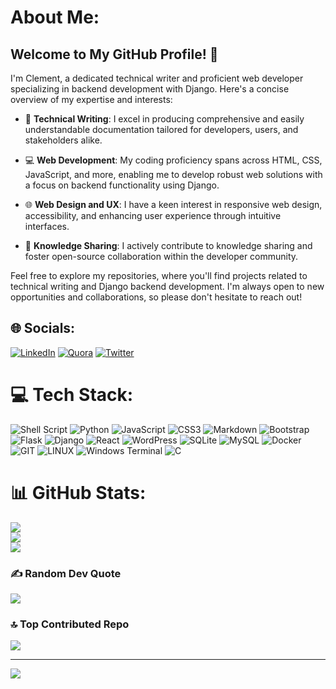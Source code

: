 # About Me:
 
## Welcome to My GitHub Profile! 👋 

I'm Clement, a dedicated technical writer and proficient web developer specializing in backend development with Django. Here's a concise overview of my expertise and interests:

- 📝 **Technical Writing**: I excel in producing comprehensive and easily understandable documentation tailored for developers, users, and stakeholders alike.

- 💻 **Web Development**: My coding proficiency spans across HTML, CSS, JavaScript, and more, enabling me to develop robust web solutions with a focus on backend functionality using Django.

- 🌐 **Web Design and UX**: I have a keen interest in responsive web design, accessibility, and enhancing user experience through intuitive interfaces.

- 📘 **Knowledge Sharing**: I actively contribute to knowledge sharing and foster open-source collaboration within the developer community.

Feel free to explore my repositories, where you'll find projects related to technical writing and Django backend development. I'm always open to new opportunities and collaborations, so please don't hesitate to reach out!


## 🌐 Socials:
[![LinkedIn](https://img.shields.io/badge/LinkedIn-%230077B5.svg?logo=linkedin&logoColor=white)](https://linkedin.com/in/ClemsNzube ) [![Quora](https://img.shields.io/badge/Quora-%23B92B27.svg?logo=Quora&logoColor=white)](https://quora.com/profile/https://www.quora.com/profile/Clement-Nzubechukwu?ch=10&oid=1376103509&share=e1ae0788&srid=uQ4X8m&target_type=user) [![Twitter](https://img.shields.io/badge/Twitter-%231DA1F2.svg?logo=Twitter&logoColor=white)](https://twitter.com/ClemsNzube ) 

# 💻 Tech Stack:
![Shell Script](https://img.shields.io/badge/shell_script-%23121011.svg?style=for-the-badge&logo=gnu-bash&logoColor=white) ![Python](https://img.shields.io/badge/python-3670A0?style=for-the-badge&logo=python&logoColor=ffdd54) ![JavaScript](https://img.shields.io/badge/javascript-%23323330.svg?style=for-the-badge&logo=javascript&logoColor=%23F7DF1E) ![CSS3](https://img.shields.io/badge/css3-%231572B6.svg?style=for-the-badge&logo=css3&logoColor=white) ![Markdown](https://img.shields.io/badge/markdown-%23000000.svg?style=for-the-badge&logo=markdown&logoColor=white) ![Bootstrap](https://img.shields.io/badge/bootstrap-%238511FA.svg?style=for-the-badge&logo=bootstrap&logoColor=white) ![Flask](https://img.shields.io/badge/flask-%23000.svg?style=for-the-badge&logo=flask&logoColor=white) ![Django](https://img.shields.io/badge/django-%23092E20.svg?style=for-the-badge&logo=django&logoColor=white) ![React](https://img.shields.io/badge/react-%2320232a.svg?style=for-the-badge&logo=react&logoColor=%2361DAFB) ![WordPress](https://img.shields.io/badge/WordPress-%23117AC9.svg?style=for-the-badge&logo=WordPress&logoColor=white) ![SQLite](https://img.shields.io/badge/sqlite-%2307405e.svg?style=for-the-badge&logo=sqlite&logoColor=white) ![MySQL](https://img.shields.io/badge/mysql-%2300000f.svg?style=for-the-badge&logo=mysql&logoColor=white) ![Docker](https://img.shields.io/badge/docker-%230db7ed.svg?style=for-the-badge&logo=docker&logoColor=white) ![GIT](https://img.shields.io/badge/Git-fc6d26?style=for-the-badge&logo=git&logoColor=white) ![LINUX](https://img.shields.io/badge/Linux-FCC624?style=for-the-badge&logo=linux&logoColor=black) ![Windows Terminal](https://img.shields.io/badge/Windows%20Terminal-%234D4D4D.svg?style=for-the-badge&logo=windows-terminal&logoColor=white) ![C](https://img.shields.io/badge/c-%2300599C.svg?style=for-the-badge&logo=c&logoColor=white)
# 📊 GitHub Stats:
![](https://github-readme-stats.vercel.app/api?username=ClemsNzube&theme=dark&hide_border=false&include_all_commits=false&count_private=false)<br/>
![](https://github-readme-streak-stats.herokuapp.com/?user=ClemsNzube&theme=dark&hide_border=false)<br/>
![](https://github-readme-stats.vercel.app/api/top-langs/?username=ClemsNzube&theme=dark&hide_border=false&include_all_commits=false&count_private=false&layout=compact)

### ✍️ Random Dev Quote
![](https://quotes-github-readme.vercel.app/api?type=horizontal&theme=radical)

### 🔝 Top Contributed Repo
![](https://github-contributor-stats.vercel.app/api?username=ClemsNzube&limit=5&theme=dark&combine_all_yearly_contributions=true)

---
[![](https://visitcount.itsvg.in/api?id=ClemsNzube&icon=0&color=0)](https://visitcount.itsvg.in)

<!-- Proudly created with GPRM ( https://gprm.itsvg.in ) -->
